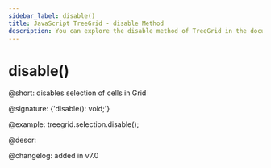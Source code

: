 ```yaml
---
sidebar_label: disable()
title: JavaScript TreeGrid - disable Method 
description: You can explore the disable method of TreeGrid in the documentation of the DHTMLX JavaScript UI library. Browse developer guides and API reference, try out code examples and live demos, and download a free 30-day evaluation version of DHTMLX Suite 7.
---
```


# disable()

@short: disables selection of cells in Grid

@signature: {'disable(): void;'}

@example:
treegrid.selection.disable();

@descr:

@changelog:
added in v7.0

[comment]: # (@relatedapi: treegrid/api/selection/selection_enable_method.md)

[comment]: # (@related: treegrid/usage_selection.md)
